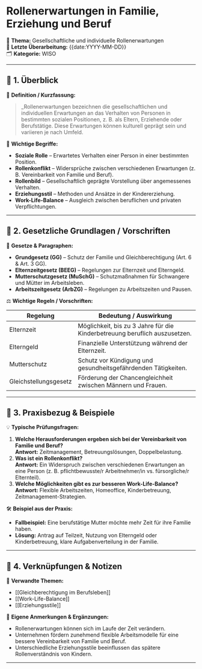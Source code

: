 # Rollenerwartungen in Familie, Erziehung und Beruf

📌 **Thema:** Gesellschaftliche und individuelle Rollenerwartungen  
📅 **Letzte Überarbeitung:** {{date:YYYY-MM-DD}}  
🗂 **Kategorie:** WISO

---

## 🔹 1. Überblick

📖 **Definition / Kurzfassung:**

> _Rollenerwartungen bezeichnen die gesellschaftlichen und individuellen Erwartungen an das Verhalten von Personen in bestimmten sozialen Positionen, z. B. als Eltern, Erziehende oder Berufstätige. Diese Erwartungen können kulturell geprägt sein und variieren je nach Umfeld.

🔑 **Wichtige Begriffe:**

- **Soziale Rolle** – Erwartetes Verhalten einer Person in einer bestimmten Position.
- **Rollenkonflikt** – Widersprüche zwischen verschiedenen Erwartungen (z. B. Vereinbarkeit von Familie und Beruf).
- **Rollenbild** – Gesellschaftlich geprägte Vorstellung über angemessenes Verhalten.
- **Erziehungsstil** – Methoden und Ansätze in der Kindererziehung.
- **Work-Life-Balance** – Ausgleich zwischen beruflichen und privaten Verpflichtungen.

---

## 🔹 2. Gesetzliche Grundlagen / Vorschriften

📜 **Gesetze & Paragraphen:**

- **Grundgesetz (GG)** – Schutz der Familie und Gleichberechtigung (Art. 6 & Art. 3 GG).
- **Elternzeitgesetz (BEEG)** – Regelungen zur Elternzeit und Elterngeld.
- **Mutterschutzgesetz (MuSchG)** – Schutzmaßnahmen für Schwangere und Mütter im Arbeitsleben.
- **Arbeitszeitgesetz (ArbZG)** – Regelungen zu Arbeitszeiten und Pausen.

⚖️ **Wichtige Regeln / Vorschriften:**

|Regelung|Bedeutung / Auswirkung|
|---|---|
|Elternzeit|Möglichkeit, bis zu 3 Jahre für die Kinderbetreuung beruflich auszusetzen.|
|Elterngeld|Finanzielle Unterstützung während der Elternzeit.|
|Mutterschutz|Schutz vor Kündigung und gesundheitsgefährdenden Tätigkeiten.|
|Gleichstellungsgesetz|Förderung der Chancengleichheit zwischen Männern und Frauen.|

---

## 🔹 3. Praxisbezug & Beispiele

💡 **Typische Prüfungsfragen:**

1. **Welche Herausforderungen ergeben sich bei der Vereinbarkeit von Familie und Beruf?**  
    **Antwort:** Zeitmanagement, Betreuungslösungen, Doppelbelastung.
2. **Was ist ein Rollenkonflikt?**  
    **Antwort:** Ein Widerspruch zwischen verschiedenen Erwartungen an eine Person (z. B. pflichtbewusste/r Arbeitnehmer/in vs. fürsorgliche/r Elternteil).
3. **Welche Möglichkeiten gibt es zur besseren Work-Life-Balance?**  
    **Antwort:** Flexible Arbeitszeiten, Homeoffice, Kinderbetreuung, Zeitmanagement-Strategien.

🛠 **Beispiel aus der Praxis:**

- **Fallbeispiel:** Eine berufstätige Mutter möchte mehr Zeit für ihre Familie haben.
- **Lösung:** Antrag auf Teilzeit, Nutzung von Elterngeld oder Kinderbetreuung, klare Aufgabenverteilung in der Familie.

---

## 🔹 4. Verknüpfungen & Notizen

🔗 **Verwandte Themen:**

- [[Gleichberechtigung im Berufsleben]]
- [[Work-Life-Balance]]
- [[Erziehungsstile]]

📝 **Eigene Anmerkungen & Ergänzungen:**

- Rollenerwartungen können sich im Laufe der Zeit verändern.
- Unternehmen fördern zunehmend flexible Arbeitsmodelle für eine bessere Vereinbarkeit von Familie und Beruf.
- Unterschiedliche Erziehungsstile beeinflussen das spätere Rollenverständnis von Kindern.

---